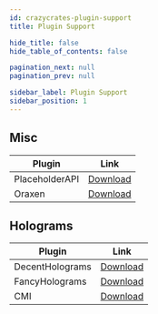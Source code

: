 ```yaml
---
id: crazycrates-plugin-support
title: Plugin Support

hide_title: false
hide_table_of_contents: false

pagination_next: null
pagination_prev: null

sidebar_label: Plugin Support
sidebar_position: 1
---
```

## Misc
| Plugin         | Link                                                                                                                                                  |
|----------------|-------------------------------------------------------------------------------------------------------------------------------------------------------|
| PlaceholderAPI | [Download](https://www.spigotmc.org/resources/placeholderapi.6245/)                                                                                   |
| Oraxen         | [Download](https://www.spigotmc.org/resources/%E2%98%84%EF%B8%8F-oraxen-custom-items-blocks-emotes-furniture-resourcepack-and-gui-1-18-1-20-4.72448/) |

## Holograms
| Plugin          | Link                                                                                                                                |
|-----------------|-------------------------------------------------------------------------------------------------------------------------------------|
| DecentHolograms | [Download](https://www.spigotmc.org/resources/decentholograms-1-8-1-19-papi-support-no-dependencies.96927/)                         |
| FancyHolograms  | [Download](https://modrinth.com/plugin/fancyholograms)                                                                              |
| CMI             | [Download](https://www.spigotmc.org/resources/cmi-298-commands-insane-kits-portals-essentials-economy-mysql-sqlite-much-more.3742/) |